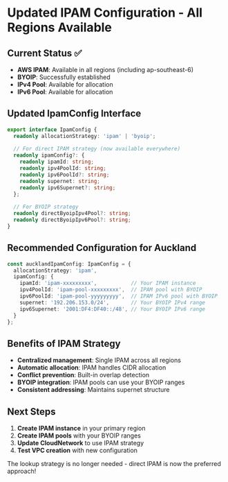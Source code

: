 # Updated IPAM Configuration - All Regions Available

## Current Status ✅
- **AWS IPAM**: Available in all regions (including ap-southeast-6)
- **BYOIP**: Successfully established
- **IPv4 Pool**: Available for allocation
- **IPv6 Pool**: Available for allocation

## Updated IpamConfig Interface

```typescript
export interface IpamConfig {
  readonly allocationStrategy: 'ipam' | 'byoip';
  
  // For direct IPAM strategy (now available everywhere)
  readonly ipamConfig?: {
    readonly ipamId: string;
    readonly ipv4PoolId: string;
    readonly ipv6PoolId?: string;
    readonly supernet: string;
    readonly ipv6Supernet?: string;
  };
  
  // For BYOIP strategy
  readonly directByoipIpv4Pool?: string;
  readonly directByoipIpv6Pool?: string;
}
```

## Recommended Configuration for Auckland

```typescript
const aucklandIpamConfig: IpamConfig = {
  allocationStrategy: 'ipam',
  ipamConfig: {
    ipamId: 'ipam-xxxxxxxxx',           // Your IPAM instance
    ipv4PoolId: 'ipam-pool-xxxxxxxxx',  // IPAM pool with BYOIP
    ipv6PoolId: 'ipam-pool-yyyyyyyyy',  // IPAM IPv6 pool with BYOIP
    supernet: '192.206.153.0/24',       // Your BYOIP IPv4 range
    ipv6Supernet: '2001:DF4:DF40::/48', // Your BYOIP IPv6 range
  }
};
```

## Benefits of IPAM Strategy
- **Centralized management**: Single IPAM across all regions
- **Automatic allocation**: IPAM handles CIDR allocation
- **Conflict prevention**: Built-in overlap detection
- **BYOIP integration**: IPAM pools can use your BYOIP ranges
- **Consistent addressing**: Maintains supernet structure

## Next Steps
1. **Create IPAM instance** in your primary region
2. **Create IPAM pools** with your BYOIP ranges
3. **Update CloudNetwork** to use IPAM strategy
4. **Test VPC creation** with new configuration

The lookup strategy is no longer needed - direct IPAM is now the preferred approach!